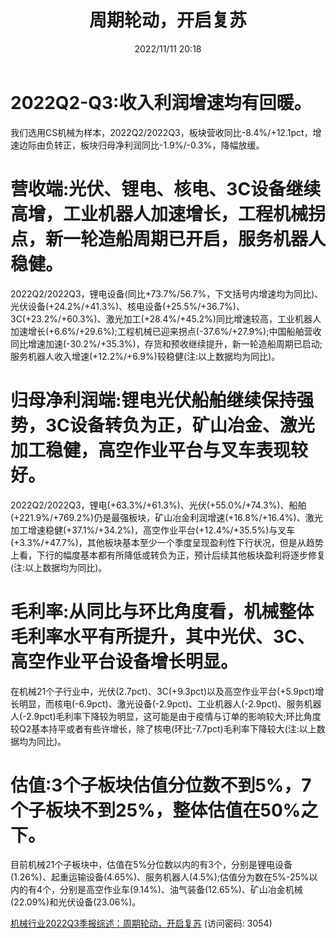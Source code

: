 ﻿---
title: 周期轮动，开启复苏
date: 2022/11/11 20:18
tags:
- 机械行业
updated: 
---

# 2022Q2-Q3:收入利润增速均有回暖。
我们选用CS机械为样本，2022Q2/2022Q3，板块营收同比-8.4%/+12.1pct，增速边际由负转正，板块归母净利润同比-1.9%/-0.3%，降幅放缓。

# 营收端:光伏、锂电、核电、3C设备继续高增，工业机器人加速增长，工程机械拐点，新一轮造船周期已开启，服务机器人稳健。
2022Q2/2022Q3，锂电设备(同比+73.7%/56.7%，下文括号内增速均为同比)、光伏设备(+24.2%/+41.3%)、核电设备(+25.5%/+36.7%)、3C(+23.2%/+60.3%)、激光加工(+28.4%/+45.2%)同比增速较高，工业机器人加速增长(+6.6%/+29.6%);工程机械已迎来拐点(-37.6%/+27.9%);中国船舶营收同比增速加速(-30.2%/+35.3%)，存货和预收继续提升，新一轮造船周期已启动;服务机器人收入增速(+12.2%/+6.9%)较稳健(注:以上数据均为同比)。
<!--more-->

# 归母净利润端:锂电光伏船舶继续保持强势，3C设备转负为正，矿山冶金、激光加工稳健，高空作业平台与叉车表现较好。
2022Q2/2022Q3，锂电(+63.3%/+61.3%)、光伏(+55.0%/+74.3%)、船舶(+221.9%/+769.2%)仍是最强板块，矿山冶金利润增速(+16.8%/+16.4%)、激光加工增速稳健(+37.1%/+34.2%)，高空作业平台(+12.4%/+35.5%)与叉车(+3.3%/+47.7%)，其他板块基本至少一个季度呈现盈利性下行状况，但是从趋势上看，下行的幅度基本都有所降低或转负为正，预计后续其他板块盈利将逐步修复(注:以上数据均为同比)。

# 毛利率:从同比与环比角度看，机械整体毛利率水平有所提升，其中光伏、3C、高空作业平台设备增长明显。
在机械21个子行业中，光伏(2.7pct)、3C(+9.3pct)以及高空作业平台(+5.9pct)增长明显，而核电(-6.9pct)、激光设备(-2.9pct)、工业机器人(-2.9pct)、服务机器人(-2.9pct)毛利率下降较为明显，这可能是由于疫情与订单的影响较大;环比角度较Q2基本持平或者有些许增长，除了核电(环比-7.7pct)毛利率下降较大(注:以上数据均为同比)。

# 估值:3个子板块估值分位数不到5%，7个子板块不到25%，整体估值在50%之下。
目前机械21个子板块中，估值在5%分位数以内的有3个，分别是锂电设备(1.26%)、起重运输设备(4.65%)、服务机器人(4.5%);估值分为数在5%-25%以内的有4个，分别是高空作业车(9.14%)、油气装备(12.65%)、矿山冶金机械(22.09%)和光伏设备(23.06%)。

[机械行业2022Q3季报综述：周期轮动，开启复苏](https://url12.ctfile.com/f/3948612-722963463-a11285?p=3054)
(访问密码: 3054)
